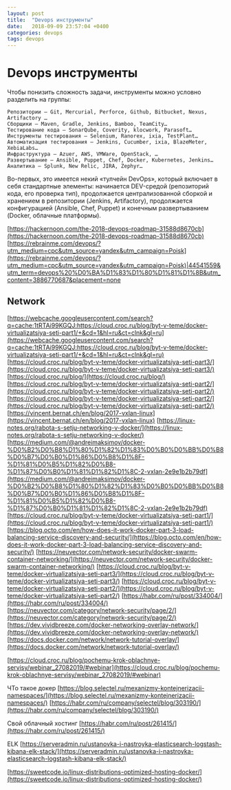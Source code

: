 ```yaml
---
layout: post
title:  "Devops инструменты"
date:   2018-09-09 23:57:04 +0400
categories: devops
tags: devops
---
```


# Devops инструменты
Чтобы понизить сложность задачи, инструменты можно условно разделить на группы:

    Репозитории — Git, Mercurial, Perforce, Github, Bitbucket, Nexus, Artifactory …
    Сборщики — Maven, Gradle, Jenkins, Bamboo, TeamCity…
    Тестирование кода — SonarQube, Coverity, klocwork, Parasoft…
    Инструменты тестирования — Selenium, Ranorex, ixia, TestPlant…
    Автоматизация тестирования — Jenkins, Cucumber, ixia, BlazeMeter, XebiaLabs…
    Инфраструктура — Azuer, AWS, VMWare, OpenStack, …
    Развертывание — Ansible, Puppet, Chef, Docker, Kubernetes, Jenkins…
    Аналитика — Splunk, New Relic, JIRA, Zephyr…


Во-первых, это имеется некий «тулчейн DevOps», который включает в себя стандартные элементы: начинается DEV-средой (репозиторий кода, его проверка тип),
 продолжается централизованной сборкой и хранением в репозитории (Jenkins, Artifactory), 
продолжается конфигурацией (Ansible, Chef, Puppet) и конечным развертыванием (Docker, облачные платформы).





[https://hackernoon.com/the-2018-devops-roadmap-31588d8670cb](https://hackernoon.com/the-2018-devops-roadmap-31588d8670cb)
[https://rebrainme.com/devops/?utm_medium=cpc&utm_source=yandex&utm_campaign=Poisk](https://rebrainme.com/devops/?utm_medium=cpc&utm_source=yandex&utm_campaign=Poisk)|44541559&utm_term=devops%20%D0%BA%D1%83%D1%80%D1%81%D1%8B&utm_content=3886770687&placement=none








## Network
[https://webcache.googleusercontent.com/search?q=cache:1tRTAi99KGQJ:https://cloud.croc.ru/blog/byt-v-teme/docker-virtualizatsiya-seti-part1/+&cd=1&hl=ru&ct=clnk&gl=ru](https://webcache.googleusercontent.com/search?q=cache:1tRTAi99KGQJ:https://cloud.croc.ru/blog/byt-v-teme/docker-virtualizatsiya-seti-part1/+&cd=1&hl=ru&ct=clnk&gl=ru)
[https://cloud.croc.ru/blog/byt-v-teme/docker-virtualizatsiya-seti-part3/](https://cloud.croc.ru/blog/byt-v-teme/docker-virtualizatsiya-seti-part3/)
[https://cloud.croc.ru/blog/](https://cloud.croc.ru/blog/)
[https://cloud.croc.ru/blog/byt-v-teme/docker-virtualizatsiya-seti-part2/](https://cloud.croc.ru/blog/byt-v-teme/docker-virtualizatsiya-seti-part2/)
[https://cloud.croc.ru/blog/byt-v-teme/docker-virtualizatsiya-seti-part2/](https://cloud.croc.ru/blog/byt-v-teme/docker-virtualizatsiya-seti-part2/)
[https://vincent.bernat.ch/en/blog/2017-vxlan-linux](https://vincent.bernat.ch/en/blog/2017-vxlan-linux)
[https://linux-notes.org/rabota-s-setju-networking-v-docker/](https://linux-notes.org/rabota-s-setju-networking-v-docker/)
[https://medium.com/@andreimaksimov/docker-%D0%B2%D0%B8%D1%80%D1%82%D1%83%D0%B0%D0%BB%D0%B8%D0%B7%D0%B0%D1%86%D0%B8%D1%8F-%D1%81%D0%B5%D1%82%D0%B8-%D1%87%D0%B0%D1%81%D1%82%D1%8C-2-vxlan-2e9e1b2b79df](https://medium.com/@andreimaksimov/docker-%D0%B2%D0%B8%D1%80%D1%82%D1%83%D0%B0%D0%BB%D0%B8%D0%B7%D0%B0%D1%86%D0%B8%D1%8F-%D1%81%D0%B5%D1%82%D0%B8-%D1%87%D0%B0%D1%81%D1%82%D1%8C-2-vxlan-2e9e1b2b79df)
[https://cloud.croc.ru/blog/byt-v-teme/docker-virtualizatsiya-seti-part1/](https://cloud.croc.ru/blog/byt-v-teme/docker-virtualizatsiya-seti-part1/)
[https://blog.octo.com/en/how-does-it-work-docker-part-3-load-balancing-service-discovery-and-security/](https://blog.octo.com/en/how-does-it-work-docker-part-3-load-balancing-service-discovery-and-security/)
[https://neuvector.com/network-security/docker-swarm-container-networking/](https://neuvector.com/network-security/docker-swarm-container-networking/)
[https://cloud.croc.ru/blog/byt-v-teme/docker-virtualizatsiya-seti-part3/](https://cloud.croc.ru/blog/byt-v-teme/docker-virtualizatsiya-seti-part3/)
[https://cloud.croc.ru/blog/byt-v-teme/docker-virtualizatsiya-seti-part2/](https://cloud.croc.ru/blog/byt-v-teme/docker-virtualizatsiya-seti-part2/)
[https://habr.com/ru/post/334004/](https://habr.com/ru/post/334004/)
[https://neuvector.com/category/network-security/page/2/](https://neuvector.com/category/network-security/page/2/)
[https://dev.vividbreeze.com/docker-networking-overlay-network/](https://dev.vividbreeze.com/docker-networking-overlay-network/)
[https://docs.docker.com/network/network-tutorial-overlay/](https://docs.docker.com/network/network-tutorial-overlay/)

[https://cloud.croc.ru/blog/pochemu-krok-oblachnye-servisy/webinar_27082019/#webinar](https://cloud.croc.ru/blog/pochemu-krok-oblachnye-servisy/webinar_27082019/#webinar)

ЧТо такое докер
[https://blog.selectel.ru/mexanizmy-kontejnerizacii-namespaces/](https://blog.selectel.ru/mexanizmy-kontejnerizacii-namespaces/)
[https://habr.com/ru/company/selectel/blog/303190/](https://habr.com/ru/company/selectel/blog/303190/)

Свой облачный хостинг
[https://habr.com/ru/post/261415/](https://habr.com/ru/post/261415/)


ELK
[https://serveradmin.ru/ustanovka-i-nastroyka-elasticsearch-logstash-kibana-elk-stack/](https://serveradmin.ru/ustanovka-i-nastroyka-elasticsearch-logstash-kibana-elk-stack/)




[https://sweetcode.io/linux-distributions-optimized-hosting-docker/](https://sweetcode.io/linux-distributions-optimized-hosting-docker/)
